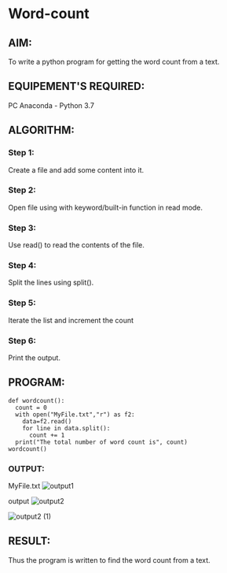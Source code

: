 # Word-count
## AIM:
To write a python program for getting the word count from a text.
## EQUIPEMENT'S REQUIRED: 
PC
Anaconda - Python 3.7
## ALGORITHM: 
### Step 1:
Create a file and add some content into it.

### Step 2:
Open file using with keyword/built-in function in read mode.

### Step 3:
Use read() to read the contents of the file.

### Step 4:
Split the lines using split().

### Step 5:
Iterate the list and increment the count

### Step 6:
Print the output.

## PROGRAM:
```
def wordcount():
  count = 0
  with open("MyFile.txt","r") as f2:
    data=f2.read()
    for line in data.split():
      count += 1
  print("The total number of word count is", count)
wordcount()
```

### OUTPUT:

MyFile.txt
![output1](https://user-images.githubusercontent.com/119477890/214042514-e7c74f9c-d8bf-41a0-ab24-0a1c9e25cd4f.png)

output
![output2](https://user-images.githubusercontent.com/119477890/214042550-cbd6f603-b521-4202-90ee-5b43332076a0.png)

![output2 (1)](https://user-images.githubusercontent.com/119477890/214042578-f612c549-557c-4383-948c-b11fb248d3c3.png)

## RESULT:
Thus the program is written to find the word count from a text.
